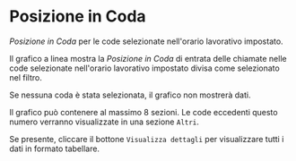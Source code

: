 # Posizione in Coda

*Posizione in Coda* per le code selezionate nell'orario lavorativo 
impostato.

Il grafico a linea mostra la *Posizione in Coda* di entrata delle chiamate nelle 
code selezionate nell'orario lavorativo impostato divisa come selezionato nel 
filtro.

Se nessuna coda è stata selezionata, il grafico non mostrerà dati.

Il grafico può contenere al massimo 8 sezioni. Le code eccedenti questo numero
verranno visualizzate in una sezione `Altri`.

Se presente, cliccare il bottone `Visualizza dettagli` per visualizzare tutti i dati
in formato tabellare.
